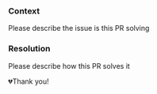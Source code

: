 ### Context

Please describe the issue is this PR solving

### Resolution

Please describe how this PR solves it

💔Thank you!
